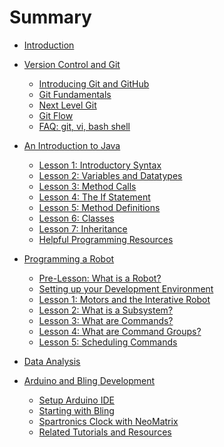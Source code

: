 <!-- DO NOT DELETE THIS FILE! GitBook will not correctly build the docs unless this file exists! -->

# Summary

* [Introduction](README.md)

* [Version Control and Git](git_introduction/README.md)
  * [Introducing Git and GitHub](git_introduction/git_about.md)
  * [Git Fundamentals](git_introduction/git_fundamentals.md)
  * [Next Level Git](git_introduction/git_advanced.md)
  * [Git Flow](git_introduction/git_flow.md)
  * [FAQ: git, vi, bash shell](git_introduction/git_faq.md)
  <!-- * [GitHub Projects](git_introduction/git_projects.md) -->

* [An Introduction to Java](java_programming/README.md)
  * [Lesson 1: Introductory Syntax](java_programming/1_syntax.md)
  * [Lesson 2: Variables and Datatypes](java_programming/2_variables_datatypes.md)
  * [Lesson 3: Method Calls](java_programming/3_method_calls.md)
  * [Lesson 4: The If Statement](java_programming/4_if_statement.md)
  * [Lesson 5: Method Definitions](java_programming/5_method_definitions.md)
  * [Lesson 6: Classes](java_programming/6_classes_and_objects.md)
  * [Lesson 7: Inheritance](java_programming/7_inheritance.md)
  * [Helpful Programming Resources](java_programming/resources.md)

* [Programming a Robot](robot_programming/README.md)
  * [Pre-Lesson: What is a Robot?](robot_programming/robot_code.md)
  * [Setting up your Development Environment](robot_programming/environment_setup.md)
  * [Lesson 1: Motors and the Interative Robot](robot_programming/1_motors.md)
  * [Lesson 2: What is a Subsystem?](robot_programming/2_subsystems.md)
  * [Lesson 3: What are Commands?](robot_programming/3_commands.md)
  * [Lesson 4: What are Command Groups?](robot_programming/4_command_groups.md)
  * [Lesson 5: Scheduling Commands](robot_programming/5_scheduling.md)
  <!-- * [Lesson 6: Sensor Feedback](robot_programming/6_feedback.md) -->
  <!-- * [Lesson 7: A Return to the Interactive Robot](robot_programming/7_actuators.md) -->

<!-- * [Path Planning and Autonomous](path_planning_and_autonomous/README.md) -->

<!-- * [Vision](vision/README.md) -->

* [Data Analysis](data_analysis/README.md)

* [Arduino and Bling Development](arduino_bling/README.md)
  * [Setup Arduino IDE](arduino_bling/toolkit.md)
  * [Starting with Bling](arduino_bling/bling.md)
  * [Spartronics Clock with NeoMatrix](arduino_bling/clock-neomatrix.md)
  * [Related Tutorials and Resources](arduino_bling/resources.md)
  <!-- * [Micropython and Arduino](arduino_bling/micropython.md) -->
